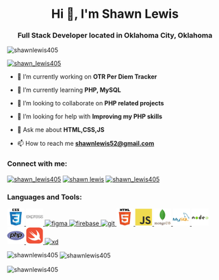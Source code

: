 
<h1 align="center">Hi 👋, I'm Shawn Lewis</h1>
<h3 align="center">Full Stack Developer located in Oklahoma City, Oklahoma</h3>

<p align="left"> <img src="https://komarev.com/ghpvc/?username=shawnlewis405&label=Profile%20views&color=0e75b6&style=flat" alt="shawnlewis405" /> </p>

<p align="left"> <a href="https://twitter.com/shawn_lewis405" target="blank"><img src="https://img.shields.io/twitter/follow/shawn_lewis405?logo=twitter&style=for-the-badge" alt="shawn_lewis405" /></a> </p>

- 🔭 I’m currently working on **OTR Per Diem Tracker**

- 🌱 I’m currently learning **PHP, MySQL**

- 👯 I’m looking to collaborate on **PHP related projects**

- 🤝 I’m looking for help with **Improving my PHP skills**

- 💬 Ask me about **HTML,CSS,JS**

- 📫 How to reach me **shawnlewis52@gmail.com**

<h3 align="left">Connect with me:</h3>
<p align="left">
<a href="https://twitter.com/shawn_lewis405" target="blank"><img align="center" src="https://raw.githubusercontent.com/rahuldkjain/github-profile-readme-generator/master/src/images/icons/Social/twitter.svg" alt="shawn_lewis405" height="30" width="40" /></a>
<a href="https://linkedin.com/in/shawn lewis" target="blank"><img align="center" src="https://raw.githubusercontent.com/rahuldkjain/github-profile-readme-generator/master/src/images/icons/Social/linked-in-alt.svg" alt="shawn lewis" height="30" width="40" /></a>
<a href="https://instagram.com/shawn_lewis405" target="blank"><img align="center" src="https://raw.githubusercontent.com/rahuldkjain/github-profile-readme-generator/master/src/images/icons/Social/instagram.svg" alt="shawn_lewis405" height="30" width="40" /></a>
</p>

<h3 align="left">Languages and Tools:</h3>
<p align="left"> <a href="https://www.w3schools.com/css/" target="_blank" rel="noreferrer"> <img src="https://raw.githubusercontent.com/devicons/devicon/master/icons/css3/css3-original-wordmark.svg" alt="css3" width="40" height="40"/> </a> <a href="https://expressjs.com" target="_blank" rel="noreferrer"> <img src="https://raw.githubusercontent.com/devicons/devicon/master/icons/express/express-original-wordmark.svg" alt="express" width="40" height="40"/> </a> <a href="https://www.figma.com/" target="_blank" rel="noreferrer"> <img src="https://www.vectorlogo.zone/logos/figma/figma-icon.svg" alt="figma" width="40" height="40"/> </a> <a href="https://firebase.google.com/" target="_blank" rel="noreferrer"> <img src="https://www.vectorlogo.zone/logos/firebase/firebase-icon.svg" alt="firebase" width="40" height="40"/> </a> <a href="https://git-scm.com/" target="_blank" rel="noreferrer"> <img src="https://www.vectorlogo.zone/logos/git-scm/git-scm-icon.svg" alt="git" width="40" height="40"/> </a> <a href="https://www.w3.org/html/" target="_blank" rel="noreferrer"> <img src="https://raw.githubusercontent.com/devicons/devicon/master/icons/html5/html5-original-wordmark.svg" alt="html5" width="40" height="40"/> </a> <a href="https://developer.mozilla.org/en-US/docs/Web/JavaScript" target="_blank" rel="noreferrer"> <img src="https://raw.githubusercontent.com/devicons/devicon/master/icons/javascript/javascript-original.svg" alt="javascript" width="40" height="40"/> </a> <a href="https://www.mongodb.com/" target="_blank" rel="noreferrer"> <img src="https://raw.githubusercontent.com/devicons/devicon/master/icons/mongodb/mongodb-original-wordmark.svg" alt="mongodb" width="40" height="40"/> </a> <a href="https://www.mysql.com/" target="_blank" rel="noreferrer"> <img src="https://raw.githubusercontent.com/devicons/devicon/master/icons/mysql/mysql-original-wordmark.svg" alt="mysql" width="40" height="40"/> </a> <a href="https://nodejs.org" target="_blank" rel="noreferrer"> <img src="https://raw.githubusercontent.com/devicons/devicon/master/icons/nodejs/nodejs-original-wordmark.svg" alt="nodejs" width="40" height="40"/> </a> <a href="https://www.php.net" target="_blank" rel="noreferrer"> <img src="https://raw.githubusercontent.com/devicons/devicon/master/icons/php/php-original.svg" alt="php" width="40" height="40"/> </a> <a href="https://developer.apple.com/swift/" target="_blank" rel="noreferrer"> <img src="https://raw.githubusercontent.com/devicons/devicon/master/icons/swift/swift-original.svg" alt="swift" width="40" height="40"/> </a> <a href="https://www.adobe.com/products/xd.html" target="_blank" rel="noreferrer"> <img src="https://cdn.worldvectorlogo.com/logos/adobe-xd.svg" alt="xd" width="40" height="40"/> </a> </p>

<p><img align="left" src="https://github-readme-stats.vercel.app/api/top-langs?username=shawnlewis405&show_icons=true&locale=en&layout=compact" alt="shawnlewis405" /></p>

<p>&nbsp;<img align="center" src="https://github-readme-stats.vercel.app/api?username=shawnlewis405&show_icons=true&locale=en" alt="shawnlewis405" /></p>

<p><img align="center" src="https://github-readme-streak-stats.herokuapp.com/?user=shawnlewis405&" alt="shawnlewis405" /></p>

